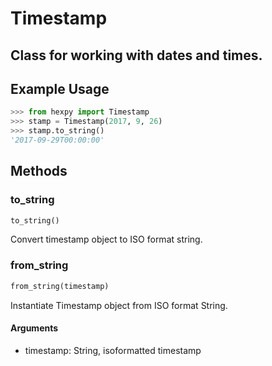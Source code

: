 # Timestamp 

## Class for working with dates and times.

## Example Usage

```python
>>> from hexpy import Timestamp
>>> stamp = Timestamp(2017, 9, 26)
>>> stamp.to_string()
'2017-09-29T00:00:00'
```
## Methods

### to_string
```python
to_string()
```
Convert timestamp object to ISO format string.

### from_string
```python
from_string(timestamp)
```
Instantiate Timestamp object from ISO format String.

#### Arguments
* timestamp: String, isoformatted timestamp

